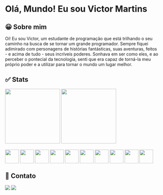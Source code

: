 # Olá, Mundo! Eu sou Victor Martins
## 😀 Sobre mim
Oi! Eu sou Victor, um estudante de programação que está trilhando o seu caminho na busca de se tornar um grande programador. Sempre fiquei adimirado com personagens de histórias fantásticas, suas aventuras, feitos - e acima de tudo - seus incríveis poderes. Sonhava em ser como eles, e ao perceber o pontecial da tecnologia, senti que era capaz de torná-la meu próprio poder e a utilizar para tornar o mundo um lugar melhor.

## :white_check_mark: Stats

<div>
  <img height="180em" src="https://github-readme-stats.vercel.app/api?username=VictorM-Coder&count_private=true&show_icons=true&theme=tokyonight" />
  <img height="180em" src="https://github-readme-stats.vercel.app/api/top-langs/?username=VictorM-Coder&layout=compact&show_icons=true&theme=tokyonight&hide=c,CMake,c%2B%2B" /> 
 </div>
 <br>
<div>
  <img width="45" align="center" src="https://cdn.jsdelivr.net/gh/devicons/devicon/icons/spring/spring-original.svg" />
  <img width="45" align="center" src="https://cdn.jsdelivr.net/gh/devicons/devicon/icons/java/java-original.svg" />
  <img width="45" align="center" src="https://cdn.jsdelivr.net/gh/devicons/devicon/icons/mysql/mysql-original.svg" />
  <img width="45" align="center" src="https://cdn.jsdelivr.net/gh/devicons/devicon/icons/angularjs/angularjs-original.svg" />
  <img width="45" align="center" src="https://cdn.jsdelivr.net/gh/devicons/devicon/icons/css3/css3-original.svg" />
  <img width="45" align="center" src="https://cdn.jsdelivr.net/gh/devicons/devicon/icons/html5/html5-original.svg" />
  <img width="45" align="center" src="https://cdn.jsdelivr.net/gh/devicons/devicon/icons/javascript/javascript-original.svg" />
  <img width="45" align="center" src="https://cdn.jsdelivr.net/gh/devicons/devicon/icons/typescript/typescript-original.svg" />
  <img width="45" align="center" src="https://cdn.jsdelivr.net/gh/devicons/devicon/icons/bootstrap/bootstrap-original.svg" />
  <img width="45" align="center" src="https://cdn.jsdelivr.net/gh/devicons/devicon/icons/git/git-original.svg" />
</div>

##

## 📝 Contato
<div>
  <a href="https://www.instagram.com/iam_victor.martins/"><img src="https://img.shields.io/badge/Instagram-E4405F?style=for-the-badge&logo=instagram&logoColor=white" /></a> 
  <a href="https://www.linkedin.com/in/victor-martins-230864233/"><img src="https://img.shields.io/badge/LinkedIn-0077B5?style=for-the-badge&logo=linkedin&logoColor=white" /></a> 
</div>
